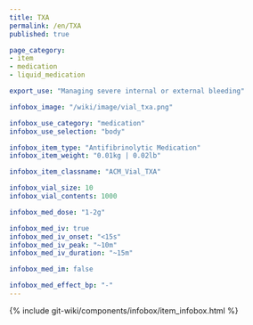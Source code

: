 ```yaml
---
title: TXA
permalink: /en/TXA
published: true

page_category:
- item
- medication
- liquid_medication

export_use: "Managing severe internal or external bleeding"

infobox_image: "/wiki/image/vial_txa.png"

infobox_use_category: "medication"
infobox_use_selection: "body"

infobox_item_type: "Antifibrinolytic Medication"
infobox_item_weight: "0.01kg | 0.02lb"

infobox_item_classname: "ACM_Vial_TXA"

infobox_vial_size: 10
infobox_vial_contents: 1000

infobox_med_dose: "1-2g"

infobox_med_iv: true
infobox_med_iv_onset: "<15s"
infobox_med_iv_peak: "~10m"
infobox_med_iv_duration: "~15m"

infobox_med_im: false

infobox_med_effect_bp: "-"
---
```


{% include git-wiki/components/infobox/item_infobox.html %}